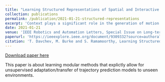 ```yaml
---
title: "Learning Structured Representations of Spatial and Interactive Dynamics for Trajectory Prediction in Crowded Scenes"
collection: publications
permalink: /publication/2021-01-21-structured-representations
excerpt: 'Context plays a significant role in the generation of motion for dynamic agents in interactive environments. This work proposes a modular method that utilises a learned model of the environment for motion prediction. This modularity explicitly allows for unsupervised adaptation of trajectory prediction models to unseen environments and new tasks by relying on unlabelled image data only. We model both the spatial and dynamic aspects of a given environment alongside the per agent motions. This results in more informed motion prediction and allows for performance comparable to the state-of-the-art. We highlight the model's prediction capability using a benchmark pedestrian prediction problem and a robot manipulation task and show that we can transfer the predictor across these tasks in a completely unsupervised way. The proposed approach allows for robust and label efficient forward modelling, and relaxes the need for full model re-training in new environments.'
date: 2021-01-21
venue: 'IEEE Robotics and Automation Letters, Special Issue on Long-term Human Motion Prediction'
paperurl: 'https://ieeexplore.ieee.org/document/9309332?source=authoralert'
citation: 'T. Davchev, M. Burke and S. Ramamoorthy, Learning Structured Representations of Spatial and Interactive Dynamics for Trajectory Prediction in Crowded Scenes. <i> in IEEE Robotics and Automation Letters </i>, vol. 6, no. 2, pp. 707-714, April 2021, doi: 10.1109/LRA.2020'
---
```


<a href='https://ieeexplore.ieee.org/document/9309332?source=authoralert'>Download paper here</a>

This paper is about learning modular methods that explictly allow for unsupervised adaptation/transfer of trajectory prediction models to unseen environments.
